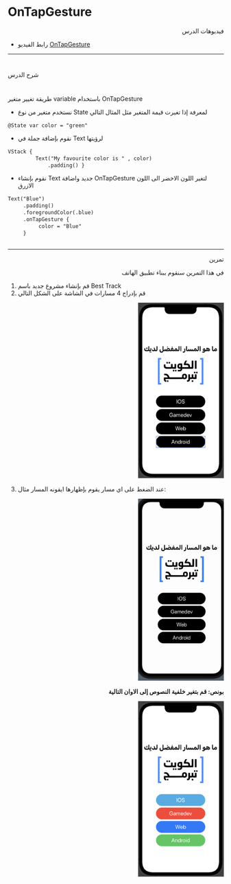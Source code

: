 # OnTapGesture

<p dir="rtl">
فيديوهات الدرس</p>



* رابط الفيديو [OnTapGesture](https://www.youtube.com/watch?v=qgtG5zbufy4) 



---


# <p dir="rtl">
شرح الدرس </p>



# <p dir="rtl">
طريقة تغيير متغير variable باستخدام OnTapGesture</p>




* نستخدم متغير من نوع  State  لمعرفة إذا تغيرت قيمة المتغير مثل المثال التالي

```
@State var color = "green"
```


* نقوم بإضافة جملة في Text لرؤيتها

```
VStack {
         Text("My favourite color is " , color)
             .padding() }
```





 
* نقوم بإنشاء Text جديد واضافة OnTapGesture لتغير اللون الاخضر الى اللون الازرق 

```
Text("Blue")
     .padding()
     .foregroundColor(.blue)
     .onTapGesture {
          color = "Blue"
     }
 
```



---

<p dir="rtl">
تمرين

<p dir="rtl">
في هذا التمرين سنقوم ببناء تطبيق الهاتف </p>




1.  قم بإنشاء مشروع جديد باسم Best Track
2. قم بإدراج 4 مسارات في الشاشة  على الشكل التالي



<p dir="rtl">
<img src="CW-Example.png" width="200" alt="alt_text" title="image_tooltip">
</p>



<p dir="rtl">
    
3. عند الضغط على اي مسار يقوم بإظهارها ايقونه المسار  مثال: 





<p dir="rtl">
<img src="/CW-Example.gif" width="200" alt="alt_text" title="image_tooltip">
</p>


<p dir="rtl">
<strong>بونص: قم بتغير خلفية النصوص إلى الاوان التالية</strong></p>



<p dir="rtl">
<img src="/Bonus.png" width="200" alt="alt_text" title="image_tooltip">
</p>

